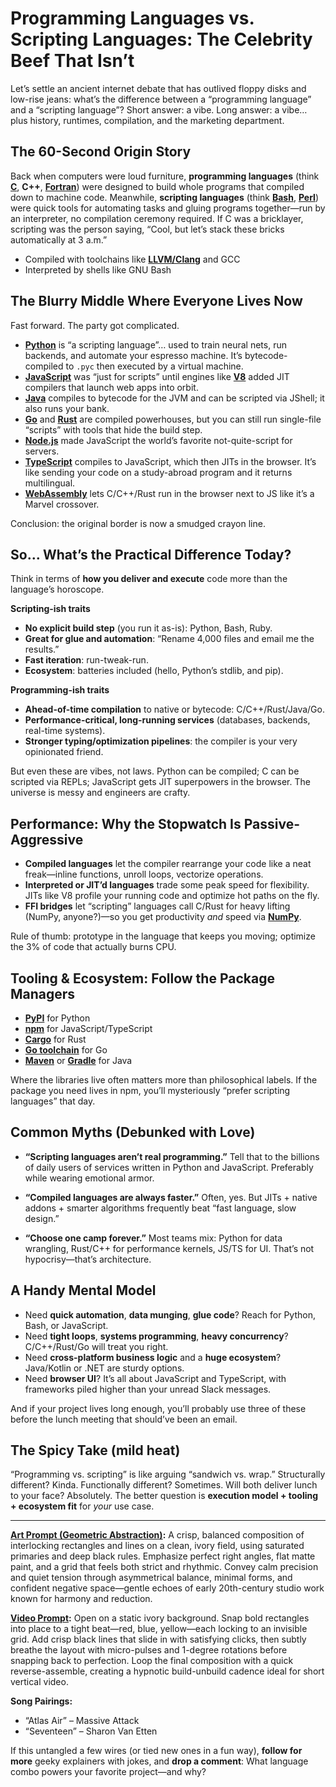# Programming Languages vs. Scripting Languages: The Celebrity Beef That Isn’t

Let’s settle an ancient internet debate that has outlived floppy disks and low-rise jeans: what’s the difference between a “programming language” and a “scripting language”? Short answer: a vibe. Long answer: a vibe… plus history, runtimes, compilation, and the marketing department.

## The 60-Second Origin Story

Back when computers were loud furniture, **programming languages** (think **[C](https://gcc.gnu.org/)**, **C++**, **[Fortran](https://fortran-lang.org/)**) were designed to build whole programs that compiled down to machine code. Meanwhile, **scripting languages** (think **[Bash](https://www.gnu.org/software/bash/manual/bash.html)**, **[Perl](https://www.perl.org/)**) were quick tools for automating tasks and gluing programs together—run by an interpreter, no compilation ceremony required. If C was a bricklayer, scripting was the person saying, “Cool, but let’s stack these bricks automatically at 3 a.m.”

* Compiled with toolchains like **[LLVM/Clang](https://llvm.org/)** and GCC
* Interpreted by shells like GNU Bash

## The Blurry Middle Where Everyone Lives Now

Fast forward. The party got complicated.

* **[Python](https://docs.python.org/3/tutorial/index.html)** is “a scripting language”… used to train neural nets, run backends, and automate your espresso machine. It’s bytecode-compiled to `.pyc` then executed by a virtual machine.
* **[JavaScript](https://developer.mozilla.org/en-US/docs/Web/JavaScript)** was “just for scripts” until engines like **[V8](https://v8.dev/docs)** added JIT compilers that launch web apps into orbit.
* **[Java](https://docs.oracle.com/javase/tutorial/)** compiles to bytecode for the JVM and can be scripted via JShell; it also runs your bank.
* **[Go](https://go.dev/doc/)** and **[Rust](https://doc.rust-lang.org/book/)** are compiled powerhouses, but you can still run single-file “scripts” with tools that hide the build step.
* **[Node.js](https://nodejs.org/en)** made JavaScript the world’s favorite not-quite-script for servers.
* **[TypeScript](https://www.typescriptlang.org/docs/handbook/intro.html)** compiles to JavaScript, which then JITs in the browser. It’s like sending your code on a study-abroad program and it returns multilingual.
* **[WebAssembly](https://developer.mozilla.org/en-US/docs/WebAssembly)** lets C/C++/Rust run in the browser next to JS like it’s a Marvel crossover.

Conclusion: the original border is now a smudged crayon line.

## So… What’s the Practical Difference Today?

Think in terms of **how you deliver and execute** code more than the language’s horoscope.

**Scripting-ish traits**

* **No explicit build step** (you run it as-is): Python, Bash, Ruby.
* **Great for glue and automation**: “Rename 4,000 files and email me the results.”
* **Fast iteration**: run-tweak-run.
* **Ecosystem**: batteries included (hello, Python’s stdlib, and pip).

**Programming-ish traits**

* **Ahead-of-time compilation** to native or bytecode: C/C++/Rust/Java/Go.
* **Performance-critical, long-running services** (databases, backends, real-time systems).
* **Stronger typing/optimization pipelines**: the compiler is your very opinionated friend.

But even these are vibes, not laws. Python can be compiled; C can be scripted via REPLs; JavaScript gets JIT superpowers in the browser. The universe is messy and engineers are crafty.

## Performance: Why the Stopwatch Is Passive-Aggressive

* **Compiled languages** let the compiler rearrange your code like a neat freak—inline functions, unroll loops, vectorize operations.
* **Interpreted or JIT’d languages** trade some peak speed for flexibility. JITs like V8 profile your running code and optimize hot paths on the fly.
* **FFI bridges** let “scripting” languages call C/Rust for heavy lifting (NumPy, anyone?)—so you get productivity *and* speed via **[NumPy](https://numpy.org/doc/)**.

Rule of thumb: prototype in the language that keeps you moving; optimize the 3% of code that actually burns CPU.

## Tooling & Ecosystem: Follow the Package Managers

* **[PyPI](https://pypi.org/)** for Python
* **[npm](https://docs.npmjs.com/)** for JavaScript/TypeScript
* **[Cargo](https://doc.rust-lang.org/cargo/)** for Rust
* **[Go toolchain](https://go.dev/doc/cmd)** for Go
* **[Maven](https://maven.apache.org/)** or **[Gradle](https://gradle.org/)** for Java

Where the libraries live often matters more than philosophical labels. If the package you need lives in npm, you’ll mysteriously “prefer scripting languages” that day.

## Common Myths (Debunked with Love)

* **“Scripting languages aren’t real programming.”**
  Tell that to the billions of daily users of services written in Python and JavaScript. Preferably while wearing emotional armor.

* **“Compiled languages are always faster.”**
  Often, yes. But JITs + native addons + smarter algorithms frequently beat “fast language, slow design.”

* **“Choose one camp forever.”**
  Most teams mix: Python for data wrangling, Rust/C++ for performance kernels, JS/TS for UI. That’s not hypocrisy—that’s architecture.

## A Handy Mental Model

* Need **quick automation**, **data munging**, **glue code**? Reach for Python, Bash, or JavaScript.
* Need **tight loops**, **systems programming**, **heavy concurrency**? C/C++/Rust/Go will treat you right.
* Need **cross-platform business logic** and a **huge ecosystem**? Java/Kotlin or .NET are sturdy options.
* Need **browser UI**? It’s all about JavaScript and TypeScript, with frameworks piled higher than your unread Slack messages.

And if your project lives long enough, you’ll probably use three of these before the lunch meeting that should’ve been an email.

## The Spicy Take (mild heat)

“Programming vs. scripting” is like arguing “sandwich vs. wrap.” Structurally different? Kinda. Functionally different? Sometimes. Will both deliver lunch to your face? Absolutely. The better question is **execution model + tooling + ecosystem fit** for *your* use case.

---

**[Art Prompt (Geometric Abstraction)](https://lumaiere.com/?gallery=geometric):**
A crisp, balanced composition of interlocking rectangles and lines on a clean, ivory field, using saturated primaries and deep black rules. Emphasize perfect right angles, flat matte paint, and a grid that feels both strict and rhythmic. Convey calm precision and quiet tension through asymmetrical balance, minimal forms, and confident negative space—gentle echoes of early 20th-century studio work known for harmony and reduction.

**[Video Prompt](https://www.tiktok.com/@davelumai/video/7563484678104026399):**
Open on a static ivory background. Snap bold rectangles into place to a tight beat—red, blue, yellow—each locking to an invisible grid. Add crisp black lines that slide in with satisfying clicks, then subtly breathe the layout with micro-pulses and 1-degree rotations before snapping back to perfection. Loop the final composition with a quick reverse-assemble, creating a hypnotic build-unbuild cadence ideal for short vertical video.

**Song Pairings:**

* “Atlas Air” – Massive Attack
* “Seventeen” – Sharon Van Etten

If this untangled a few wires (or tied new ones in a fun way), **follow for more** geeky explainers with jokes, and **drop a comment**: What language combo powers your favorite project—and why?
